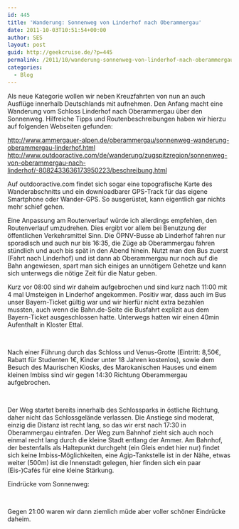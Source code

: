 ```yaml
---
id: 445
title: 'Wanderung: Sonnenweg von Linderhof nach Oberammergau'
date: 2011-10-03T10:51:54+00:00
author: SES
layout: post
guid: http://geekcruise.de/?p=445
permalink: /2011/10/wanderung-sonnenweg-von-linderhof-nach-oberammergau/
categories:
  - Blog
---
```

Als neue Kategorie wollen wir neben Kreuzfahrten von nun an auch Ausflüge innerhalb Deutschlands mit aufnehmen. Den Anfang macht eine Wanderung vom Schloss Linderhof nach Oberammergau über den Sonnenweg.
Hilfreiche Tipps und Routenbeschreibungen haben wir hierzu auf folgenden Webseiten gefunden:

<http://www.ammergauer-alpen.de/oberammergau/sonnenweg-wanderung-oberammergau-linderhof.html>
<http://www.outdooractive.com/de/wanderung/zugspitzregion/sonnenweg-von-oberammergau-nach-linderhof/-8082433636173950223/beschreibung.html>

Auf outdooractive.com findet sich sogar eine topografische Karte des Wanderabschnitts und ein downloadbarer GPS-Track für das eigene Smartphone oder Wander-GPS. So ausgerüstet, kann eigentlich gar nichts mehr schief gehen.

Eine Anpassung am Routenverlauf würde ich allerdings empfehlen, den Routenverlauf umzudrehen. Dies ergibt vor allem bei Benutzung der öffentlichen Verkehrsmittel Sinn. Die ÖPNV-Busse ab Linderhof fahren nur sporadisch und auch nur bis 16:35, die Züge ab Oberammergau fahren stündlich und auch bis spät in den Abend hinein. Nutzt man den Bus zuerst (Fahrt nach Linderhof) und ist dann ab Oberammergau nur noch auf die Bahn angewiesen, spart man sich einiges an unnötigem Gehetze und kann sich unterwegs die nötige Zeit für die Natur geben.

Kurz vor 08:00 sind wir daheim aufgebrochen und sind kurz nach 11:00 mit 4 mal Umsteigen in Linderhof angekommen. Positiv war, dass auch im Bus unser Bayern-Ticket gültig war und wir hierfür nicht extra bezahlen mussten, auch wenn die Bahn.de-Seite die Busfahrt explizit aus dem Bayern-Ticket ausgeschlossen hatte. Unterwegs hatten wir einen 40min Aufenthalt in Kloster Ettal.

<img loading="lazy" src="/assets/2011/10/linderhof_2.jpg" alt="" title="Kloster-Ettal"   class="alignnone size-full wp-image-454" srcset="/assets/2011/10/linderhof_2.jpg 606w, /assets/2011/10/linderhof_2-300x225.jpg 300w" sizes="(max-width: 709px) 85vw, (max-width: 909px) 67vw, (max-width: 984px) 61vw, (max-width: 1362px) 45vw, 600px" />



Nach einer Führung durch das Schloss und Venus-Grotte (Eintritt: 8,50€, Rabatt für Studenten 1€, Kinder unter 18 Jahren kostenlos), sowie dem Besuch des Maurischen Kiosks, des Marokanischen Hauses und einem kleinen Imbiss sind wir gegen 14:30 Richtung Oberammergau aufgebrochen.

[
<img loading="lazy" src="/assets/2011/10/wanderung_linderhof_oberammergau_sml.jpg" alt="" title="GPS-Karte Schloss Linderhof nach Oberammergau"   class="alignnone size-full wp-image-451" srcset="/assets/2011/10/wanderung_linderhof_oberammergau_sml.jpg 606w, /assets/2011/10/wanderung_linderhof_oberammergau_sml-300x181.jpg 300w" sizes="(max-width: 709px) 85vw, (max-width: 909px) 67vw, (max-width: 984px) 61vw, (max-width: 1362px) 45vw, 600px" />](/assets/2011/10/wanderung_linderhof_oberammergau.jpg)

Der Weg startet bereits innerhalb des Schlossparks in östliche Richtung, daher nicht das Schlossgelände verlassen. Die Anstiege sind moderat, einzig die Distanz ist recht lang, so das wir erst nach 17:30 in Oberammergau eintrafen. Der Weg zum Bahnhof zieht sich auch noch einmal recht lang durch die kleine Stadt entlang der Ammer. Am Bahnhof, der bestenfalls als Haltepunkt durchgeht (ein Gleis endet hier nur) findet sich keine Imbiss-Möglichkeiten, eine Agip-Tankstelle ist in der Nähe, etwas weiter (500m) ist die Innenstadt gelegen, hier finden sich ein paar (Eis-)Cafés für eine kleine Stärkung.

Eindrücke vom Sonnenweg:

<img loading="lazy" src="/assets/2011/10/linderhof_5.jpg" alt="" title="Eindrücke von Unterwegs"   class="alignnone size-full wp-image-457" srcset="/assets/2011/10/linderhof_5.jpg 606w, /assets/2011/10/linderhof_5-300x225.jpg 300w" sizes="(max-width: 709px) 85vw, (max-width: 909px) 67vw, (max-width: 984px) 61vw, (max-width: 1362px) 45vw, 600px" />

<img loading="lazy" src="/assets/2011/10/linderhof_4.jpg" alt="" title="Eindrücke von Unterwegs"   class="alignnone size-full wp-image-456" srcset="/assets/2011/10/linderhof_4.jpg 606w, /assets/2011/10/linderhof_4-300x225.jpg 300w" sizes="(max-width: 709px) 85vw, (max-width: 909px) 67vw, (max-width: 984px) 61vw, (max-width: 1362px) 45vw, 600px" />

<img loading="lazy" src="/assets/2011/10/linderhof_3.jpg" alt="" title="Eindrücke von Unterwegs"   class="alignnone size-full wp-image-455" srcset="/assets/2011/10/linderhof_3.jpg 606w, /assets/2011/10/linderhof_3-300x225.jpg 300w" sizes="(max-width: 709px) 85vw, (max-width: 909px) 67vw, (max-width: 984px) 61vw, (max-width: 1362px) 45vw, 600px" />

<img loading="lazy" src="/assets/2011/10/linderhof_6.jpg" alt="" title="Kletterer an der Kletterwand"   class="alignnone size-full wp-image-458" srcset="/assets/2011/10/linderhof_6.jpg 606w, /assets/2011/10/linderhof_6-300x225.jpg 300w" sizes="(max-width: 709px) 85vw, (max-width: 909px) 67vw, (max-width: 984px) 61vw, (max-width: 1362px) 45vw, 600px" />

<img loading="lazy" src="/assets/2011/10/linderhof_0.jpg" alt="" title="Kofel"   class="alignnone size-full wp-image-452" srcset="/assets/2011/10/linderhof_0.jpg 606w, /assets/2011/10/linderhof_0-300x225.jpg 300w" sizes="(max-width: 709px) 85vw, (max-width: 909px) 67vw, (max-width: 984px) 61vw, (max-width: 1362px) 45vw, 600px" />

<img loading="lazy" src="/assets/2011/10/linderhof_1.jpg" alt="" title="Bahnhof Oberammergau"   class="alignnone size-full wp-image-453" srcset="/assets/2011/10/linderhof_1.jpg 606w, /assets/2011/10/linderhof_1-300x225.jpg 300w" sizes="(max-width: 709px) 85vw, (max-width: 909px) 67vw, (max-width: 984px) 61vw, (max-width: 1362px) 45vw, 600px" />

Gegen 21:00 waren wir dann ziemlich müde aber voller schöner Eindrücke daheim.

